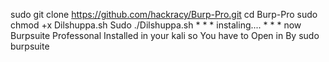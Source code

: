sudo git clone https://github.com/hackracy/Burp-Pro.git
cd Burp-Pro
sudo chmod +x Dilshuppa.sh
Sudo ./Dilshuppa.sh
*
*
*
instaling....
*
*
*
now Burpsuite Professonal Installed in your kali
so You have to Open in By 
sudo burpsuite

